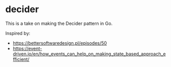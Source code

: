 # decider

This is a take on making the Decider pattern in Go.

Inspired by:
- https://bettersoftwaredesign.pl/episodes/50
- https://event-driven.io/en/how_events_can_help_on_making_state_based_approach_efficient/
